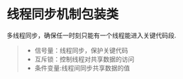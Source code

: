 
线程同步机制包装类
===============
多线程同步，确保任一时刻只能有一个线程能进入关键代码段.
> * 信号量：线程同步，保护关键代码
> * 互斥锁：控制线程对共享数据的访问
> * 条件变量:线程间同步共享数据的值


